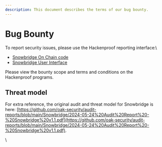 ```yaml
---
description: This document describes the terms of our bug bounty.
---
```


# Bug Bounty

To report security issues, please use the Hackenproof reporting interface:\


* [Snowbridge On Chain code](https://hackenproof.com/programs/snowbridge-on-chain-code)
* [Snowbridge User Interface](https://hackenproof.com/programs/snowbridge-web)

Please view the bounty scope and terms and conditions on the Hackenproof programs.

## Threat model&#x20;

For extra reference, the original audit and threat model for Snowbridge is here: [https://github.com/oak-security/audit-reports/blob/main/Snowbridge/2024-05-24%20Audit%20Report%20-%20Snowbridge%20v1.1.pdf](https://github.com/oak-security/audit-reports/blob/main/Snowbridge/2024-05-24%20Audit%20Report%20-%20Snowbridge%20v1.1.pdf).





\
